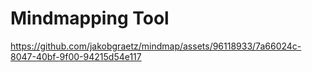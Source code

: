 # Mindmapping Tool

https://github.com/jakobgraetz/mindmap/assets/96118933/7a66024c-8047-40bf-9f00-94215d54e117


